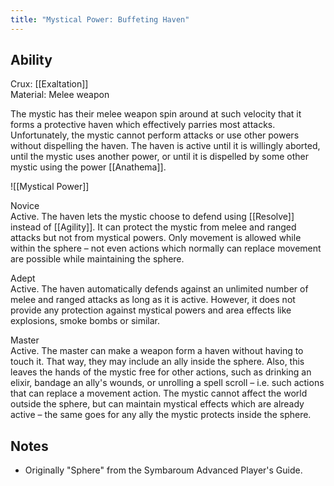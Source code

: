 ```yaml
---
title: "Mystical Power: Buffeting Haven"
---
```

## Ability
Crux: [[Exaltation]]<br>Material: Melee weapon

The mystic has their melee weapon spin around at such velocity that it forms a protective haven which effectively parries most attacks. Unfortunately, the mystic cannot perform attacks or use other powers without dispelling the haven. The haven is active until it is willingly aborted, until the mystic uses another power, or until it is dispelled by some other mystic using the power [[Anathema]].

![[Mystical Power]]

Novice<br>Active. The haven lets the mystic choose to defend using [[Resolve]] instead of [[Agility]]. It can protect the mystic from melee and ranged attacks but not from mystical powers. Only movement is allowed while within the sphere – not even actions which normally can replace movement are possible while maintaining the sphere.

Adept<br>Active. The haven automatically defends against an unlimited number of melee and ranged attacks as long as it is active. However, it does not provide any protection against mystical powers and area effects like explosions, smoke bombs or similar.

Master<br>Active. The master can make a weapon form a haven without having to touch it. That way, they may include an ally inside the sphere. Also, this leaves the hands of the mystic free for other actions, such as drinking an elixir, bandage an ally's wounds, or unrolling a spell scroll – i.e. such actions that can replace a movement action. The mystic cannot affect the world outside the sphere, but can maintain mystical effects which are already active – the same goes for any ally the mystic protects inside the sphere.
## Notes
* Originally "Sphere" from the Symbaroum Advanced Player's Guide.